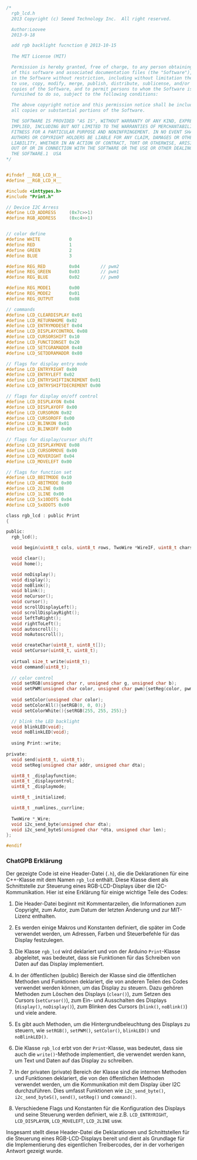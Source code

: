 ```c
/*
  rgb_lcd.h
  2013 Copyright (c) Seeed Technology Inc.  All right reserved.

  Author:Loovee
  2013-9-18

  add rgb backlight fucnction @ 2013-10-15
  
  The MIT License (MIT)

  Permission is hereby granted, free of charge, to any person obtaining a copy
  of this software and associated documentation files (the "Software"), to deal
  in the Software without restriction, including without limitation the rights
  to use, copy, modify, merge, publish, distribute, sublicense, and/or sell
  copies of the Software, and to permit persons to whom the Software is
  furnished to do so, subject to the following conditions:

  The above copyright notice and this permission notice shall be included in
  all copies or substantial portions of the Software.

  THE SOFTWARE IS PROVIDED "AS IS", WITHOUT WARRANTY OF ANY KIND, EXPRESS OR
  IMPLIED, INCLUDING BUT NOT LIMITED TO THE WARRANTIES OF MERCHANTABILITY,
  FITNESS FOR A PARTICULAR PURPOSE AND NONINFRINGEMENT. IN NO EVENT SHALL THE
  AUTHORS OR COPYRIGHT HOLDERS BE LIABLE FOR ANY CLAIM, DAMAGES OR OTHER
  LIABILITY, WHETHER IN AN ACTION OF CONTRACT, TORT OR OTHERWISE, ARISING FROM,
  OUT OF OR IN CONNECTION WITH THE SOFTWARE OR THE USE OR OTHER DEALINGS IN
  THE SOFTWARE.1  USA
*/


#ifndef __RGB_LCD_H__
#define __RGB_LCD_H__

#include <inttypes.h>
#include "Print.h"

// Device I2C Arress
#define LCD_ADDRESS     (0x7c>>1)
#define RGB_ADDRESS     (0xc4>>1)


// color define 
#define WHITE           0
#define RED             1
#define GREEN           2
#define BLUE            3

#define REG_RED         0x04        // pwm2
#define REG_GREEN       0x03        // pwm1
#define REG_BLUE        0x02        // pwm0

#define REG_MODE1       0x00
#define REG_MODE2       0x01
#define REG_OUTPUT      0x08

// commands
#define LCD_CLEARDISPLAY 0x01
#define LCD_RETURNHOME 0x02
#define LCD_ENTRYMODESET 0x04
#define LCD_DISPLAYCONTROL 0x08
#define LCD_CURSORSHIFT 0x10
#define LCD_FUNCTIONSET 0x20
#define LCD_SETCGRAMADDR 0x40
#define LCD_SETDDRAMADDR 0x80

// flags for display entry mode
#define LCD_ENTRYRIGHT 0x00
#define LCD_ENTRYLEFT 0x02
#define LCD_ENTRYSHIFTINCREMENT 0x01
#define LCD_ENTRYSHIFTDECREMENT 0x00

// flags for display on/off control
#define LCD_DISPLAYON 0x04
#define LCD_DISPLAYOFF 0x00
#define LCD_CURSORON 0x02
#define LCD_CURSOROFF 0x00
#define LCD_BLINKON 0x01
#define LCD_BLINKOFF 0x00

// flags for display/cursor shift
#define LCD_DISPLAYMOVE 0x08
#define LCD_CURSORMOVE 0x00
#define LCD_MOVERIGHT 0x04
#define LCD_MOVELEFT 0x00

// flags for function set
#define LCD_8BITMODE 0x10
#define LCD_4BITMODE 0x00
#define LCD_2LINE 0x08
#define LCD_1LINE 0x00
#define LCD_5x10DOTS 0x04
#define LCD_5x8DOTS 0x00

class rgb_lcd : public Print 
{

public:
  rgb_lcd();

  void begin(uint8_t cols, uint8_t rows, TwoWire *WireIF, uint8_t charsize = LCD_5x8DOTS);

  void clear();
  void home();

  void noDisplay();
  void display();
  void noBlink();
  void blink();
  void noCursor();
  void cursor();
  void scrollDisplayLeft();
  void scrollDisplayRight();
  void leftToRight();
  void rightToLeft();
  void autoscroll();
  void noAutoscroll();

  void createChar(uint8_t, uint8_t[]);
  void setCursor(uint8_t, uint8_t); 
  
  virtual size_t write(uint8_t);
  void command(uint8_t);
  
  // color control
  void setRGB(unsigned char r, unsigned char g, unsigned char b);               // set rgb
  void setPWM(unsigned char color, unsigned char pwm){setReg(color, pwm);}      // set pwm
  
  void setColor(unsigned char color);
  void setColorAll(){setRGB(0, 0, 0);}
  void setColorWhite(){setRGB(255, 255, 255);}

  // blink the LED backlight
  void blinkLED(void);
  void noBlinkLED(void);
  
  using Print::write;
  
private:
  void send(uint8_t, uint8_t);
  void setReg(unsigned char addr, unsigned char dta);

  uint8_t _displayfunction;
  uint8_t _displaycontrol;
  uint8_t _displaymode;

  uint8_t _initialized;

  uint8_t _numlines,_currline;
  
  TwoWire *_Wire;
  void i2c_send_byte(unsigned char dta);
  void i2c_send_byteS(unsigned char *dta, unsigned char len);
};

#endif
```
### ChatGPB Erklärung
Der gezeigte Code ist eine Header-Datei (`.h`), die die Deklarationen für eine C++-Klasse mit dem Namen `rgb_lcd` enthält. Diese Klasse dient als Schnittstelle zur Steuerung eines RGB-LCD-Displays über die I2C-Kommunikation. Hier ist eine Erklärung für einige wichtige Teile des Codes:

1. Die Header-Datei beginnt mit Kommentarzeilen, die Informationen zum Copyright, zum Autor, zum Datum der letzten Änderung und zur MIT-Lizenz enthalten.

2. Es werden einige Makros und Konstanten definiert, die später im Code verwendet werden, um Adressen, Farben und Steuerbefehle für das Display festzulegen.

3. Die Klasse `rgb_lcd` wird deklariert und von der Arduino `Print`-Klasse abgeleitet, was bedeutet, dass sie Funktionen für das Schreiben von Daten auf das Display implementiert.

4. In der öffentlichen (public) Bereich der Klasse sind die öffentlichen Methoden und Funktionen deklariert, die von anderen Teilen des Codes verwendet werden können, um das Display zu steuern. Dazu gehören Methoden zum Löschen des Displays (`clear()`), zum Setzen des Cursors (`setCursor()`), zum Ein- und Ausschalten des Displays (`display()`, `noDisplay()`), zum Blinken des Cursors (`blink()`, `noBlink()`) und viele andere.

5. Es gibt auch Methoden, um die Hintergrundbeleuchtung des Displays zu steuern, wie `setRGB()`, `setPWM()`, `setColor()`, `blinkLED()` und `noBlinkLED()`.

6. Die Klasse `rgb_lcd` erbt von der `Print`-Klasse, was bedeutet, dass sie auch die `write()`-Methode implementiert, die verwendet werden kann, um Text und Daten auf das Display zu schreiben.

7. In der privaten (private) Bereich der Klasse sind die internen Methoden und Funktionen deklariert, die von den öffentlichen Methoden verwendet werden, um die Kommunikation mit dem Display über I2C durchzuführen. Dies umfasst Funktionen wie `i2c_send_byte()`, `i2c_send_byteS()`, `send()`, `setReg()` und `command()`.

8. Verschiedene Flags und Konstanten für die Konfiguration des Displays und seine Steuerung werden definiert, wie z.B. `LCD_ENTRYRIGHT`, `LCD_DISPLAYON`, `LCD_MOVELEFT`, `LCD_2LINE` usw.

Insgesamt stellt diese Header-Datei die Deklarationen und Schnittstellen für die Steuerung eines RGB-LCD-Displays bereit und dient als Grundlage für die Implementierung des eigentlichen Treibercodes, der in der vorherigen Antwort gezeigt wurde.